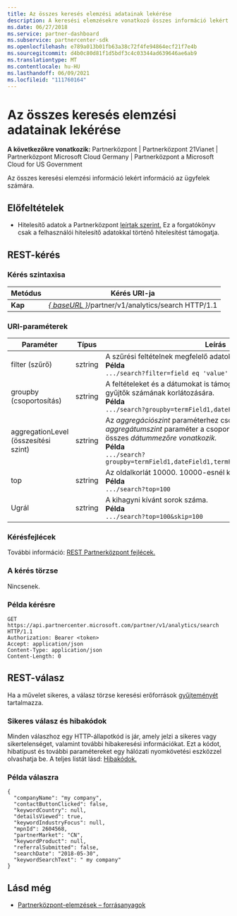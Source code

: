 ```yaml
---
title: Az összes keresés elemzési adatainak lekérése
description: A keresési elemzésekre vonatkozó összes információ lekért információ.
ms.date: 06/27/2018
ms.service: partner-dashboard
ms.subservice: partnercenter-sdk
ms.openlocfilehash: e789a013b01fb63a38c72f4fe94864ecf21f7e4b
ms.sourcegitcommit: d4b0c80d81f1d5bdf3c4c03344ad639646ae6ab9
ms.translationtype: MT
ms.contentlocale: hu-HU
ms.lasthandoff: 06/09/2021
ms.locfileid: "111760164"
---
```

# <a name="get-all-search-analytics-information"></a>Az összes keresés elemzési adatainak lekérése

**A következőkre vonatkozik:** Partnerközpont | Partnerközpont 21Vianet | Partnerközpont Microsoft Cloud Germany | Partnerközpont a Microsoft Cloud for US Government

Az összes keresési elemzési információ lekért információ az ügyfelek számára.

## <a name="prerequisites"></a>Előfeltételek

- Hitelesítő adatok a Partnerközpont [leírtak szerint.](partner-center-authentication.md) Ez a forgatókönyv csak a felhasználói hitelesítő adatokkal történő hitelesítést támogatja.

## <a name="rest-request"></a>REST-kérés

### <a name="request-syntax"></a>Kérés szintaxisa

| Metódus  | Kérés URI-ja |
|---------|-------------|
| **Kap** | [*\{ baseURL \}*](partner-center-rest-urls.md)/partner/v1/analytics/search HTTP/1.1 |

### <a name="uri-parameters"></a>URI-paraméterek

|    Paraméter     |  Típus  |                                                                                                                   Leírás                                                                                                                    |
|------------------|--------|--------------------------------------------------------------------------------------------------------------------------------------------------------------------------------------------------------------------------------------------------|
|      filter (szűrő)      | sztring |                                                                     A szűrési feltételnek megfelelő adatokat ad vissza. </br> **Példa**</br> `.../search?filter=field eq 'value'`                                                                     |
|     groupby (csoportosítás)      | sztring |                                         A feltételeket és a dátumokat is támogatja. Rövid áramköri logika a gyűjtők számának korlátozására. </br> **Példa**</br> `.../search?groupby=termField1,dateField1,termField2`                                         |
| aggregationLevel (összesítési szint) | sztring | Az *aggregációszint* paraméterhez csoportosítás *szükséges.* Az *aggregátumszint* paraméter a csoportosítási gyűjtőben található összes *dátummezőre vonatkozik.* </br> **Példa**</br>  `.../search?groupby=termField1,dateField1,termField2&aggregationLevel=day` |
|       top        | sztring |                                                                     Az oldalkorlát 10000. 10000-esnél kisebb értéket vesz fel.  </br> **Példa**</br>  `.../search?top=100`                                                                     |
|       Ugrál       | sztring |                                                                                  A kihagyni kívánt sorok száma. </br> **Példa**</br> `.../search?top=100&skip=100`                                                                                   |

### <a name="request-headers"></a>Kérésfejlécek

További információ: [REST Partnerközpont fejlécek.](headers.md)

### <a name="request-body"></a>A kérés törzse

Nincsenek.

### <a name="request-example"></a>Példa kérésre

```http
GET https://api.partnercenter.microsoft.com/partner/v1/analytics/search HTTP/1.1
Authorization: Bearer <token>
Accept: application/json
Content-Type: application/json
Content-Length: 0
```

## <a name="rest-response"></a>REST-válasz

Ha a művelet sikeres, a válasz törzse keresési erőforrások [gyűjteményét](partner-center-analytics-resources.md#search-resource) tartalmazza.

### <a name="response-success-and-error-codes"></a>Sikeres válasz és hibakódok

Minden válaszhoz egy HTTP-állapotkód is jár, amely jelzi a sikeres vagy sikertelenséget, valamint további hibakeresési információkat. Ezt a kódot, hibatípust és további paramétereket egy hálózati nyomkövetési eszközzel olvashatja be. A teljes listát lásd: [Hibakódok.](error-codes.md)

### <a name="response-example"></a>Példa válaszra

```http
{
  "companyName": "my company",
  "contactButtonClicked": false,
  "keywordCountry": null,
  "detailsViewed": true,
  "keywordIndustryFocus": null,
  "mpnId": 2604568,
  "partnerMarket": "CN",
  "keywordProduct": null,
  "referralSubmitted": false,
  "searchDate": "2018-05-30",
  "keywordSearchText": " my company"
}
```

## <a name="see-also"></a>Lásd még

- [Partnerközpont-elemzések – forrásanyagok](partner-center-analytics-resources.md)
